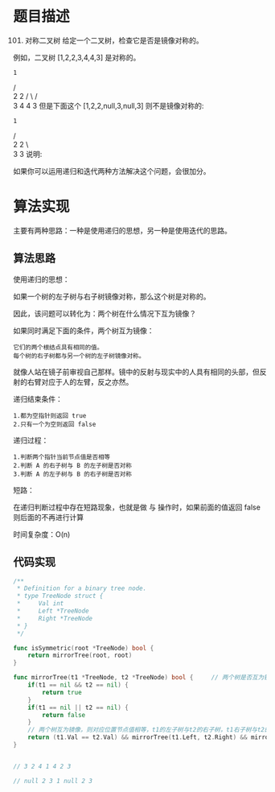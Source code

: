 # 题目描述

101. 对称二叉树
给定一个二叉树，检查它是否是镜像对称的。

例如，二叉树 [1,2,2,3,4,4,3] 是对称的。

    1
   / \
  2   2
 / \ / \
3  4 4  3
但是下面这个 [1,2,2,null,3,null,3] 则不是镜像对称的:

    1
   / \
  2   2
   \   \
   3    3
说明:

如果你可以运用递归和迭代两种方法解决这个问题，会很加分。

# 算法实现

主要有两种思路：一种是使用递归的思想，另一种是使用迭代的思路。

## 算法思路

使用递归的思想：

如果一个树的左子树与右子树镜像对称，那么这个树是对称的。

因此，该问题可以转化为：两个树在什么情况下互为镜像？

如果同时满足下面的条件，两个树互为镜像：
```
它们的两个根结点具有相同的值。
每个树的右子树都与另一个树的左子树镜像对称。
```

就像人站在镜子前审视自己那样。镜中的反射与现实中的人具有相同的头部，但反射的右臂对应于人的左臂，反之亦然。


递归结束条件：
```
1.都为空指针则返回 true
2.只有一个为空则返回 false
```
递归过程：
```
1.判断两个指针当前节点值是否相等
2.判断 A 的右子树与 B 的左子树是否对称
3.判断 A 的左子树与 B 的右子树是否对称
```

短路：

在递归判断过程中存在短路现象，也就是做 与 操作时，如果前面的值返回 false 则后面的不再进行计算

时间复杂度：O(n)

## 代码实现

```go
/**
 * Definition for a binary tree node.
 * type TreeNode struct {
 *     Val int
 *     Left *TreeNode
 *     Right *TreeNode
 * }
 */

func isSymmetric(root *TreeNode) bool {
    return mirrorTree(root, root)
}

func mirrorTree(t1 *TreeNode, t2 *TreeNode) bool {     // 两个树是否互为镜像
    if(t1 == nil && t2 == nil) {
        return true
    } 
    if(t1 == nil || t2 == nil) {
        return false
    }
    // 两个树互为镜像，则对应位置节点值相等，t1的左子树与t2的右子树，t1右子树与t2的左子树互为镜像
    return (t1.Val == t2.Val) && mirrorTree(t1.Left, t2.Right) && mirrorTree(t1.Right, t2.Left) 
}


// 3 2 4 1 4 2 3 

// null 2 3 1 null 2 3 
```